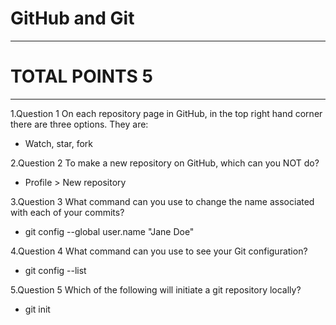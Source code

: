 # GitHub and Git
------------------
# TOTAL POINTS 5
--------------------
1.Question 1
On each repository page in GitHub, in the top right hand corner there are three options. They are:


- Watch, star, fork



2.Question 2
To make a new repository on GitHub, which can you NOT do?


- Profile > New repository


3.Question 3
What command can you use to change the name associated with each of your commits?


- git config --global user.name "Jane Doe"


4.Question 4
What command can you use to see your Git configuration?


- git config --list

5.Question 5
Which of the following will initiate a git repository locally?


- git init


